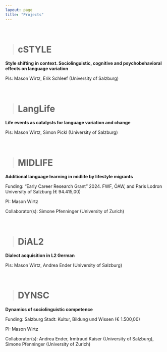 ```yaml
---
layout: page
title: "Projects"
---
```




<br>

> # cSTYLE

**Style shifting in context. Sociolinguistic, cognitive and psychobehavioral effects on language variation**

PIs: Mason Wirtz, Erik Schleef (University of Salzburg)

<br>


> # LangLife

**Life events as catalysts for language variation and change**

PIs: Mason Wirtz, Simon Pickl (University of Salzburg)

<br>


> # MIDLIFE

**Additional language learning in midlife by lifestyle migrants**

Funding: “Early Career Research Grant” 2024. FWF, ÖAW, and Paris Lodron University of Salzburg (€ 94.415,00)

PI: Mason Wirtz

Collaborator(s): Simone Pfenninger (University of Zurich)

<br>


> # DiAL2

**Dialect acquisition in L2 German**

PIs: Mason Wirtz, Andrea Ender (University of Salzburg)

<br>


> # DYNSC

**Dynamics of sociolinguistic competence**

Funding: Salzburg Stadt: Kultur, Bildung und Wissen (€ 1.500,00) 

PI: Mason Wirtz

Collaborator(s): Andrea Ender, Irmtraud Kaiser (University of Salzburg), Simone Pfenninger (University of Zurich)

<br>

